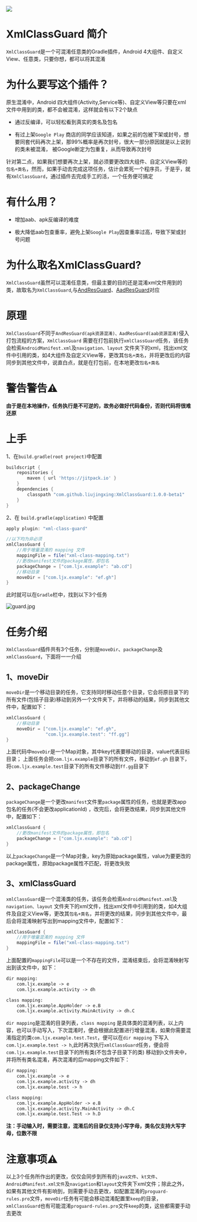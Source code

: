 [![](https://jitpack.io/v/liujingxing/XmlClassGuard.svg)](https://jitpack.io/#liujingxing/XmlClassGuard)

# XmlClassGuard 简介

`XmlClassGuard`是一个可混淆任意类的Gradle插件，Android 4大组件、自定义View、任意类，只要你想，都可以将其混淆

# 为什么要写这个插件？

原生混淆中，Android 四大组件(Activity,Service等)、自定义View等只要在xml文件中用到的类，都不会被混淆，这样就会有以下2个缺点

- 通过反编译，可以轻松看到真实的类名及包名

- 有过上架`Google Play`
  商店的同学应该知道，如果之前的包被下架或封号，想要同套代码再次上架，那99%概率是再次封号，很大一部分原因就是以上说到的类未被混淆，
  被Google断定为包重复，从而导致再次封号
  
针对第二点，如果我们想要再次上架，就必须要更改四大组件、自定义View等的`包名+类名`，然而，如果手动去完成这项任务，估计会累死一个程序员，于是乎，就有`XmlClassGuard`，通过插件去完成手工的活，一个任务便可搞定


# 有什么用？

- 增加aab、apk反编译的难度

- 极大降低aab包查重率，避免上架`Google Play`因查重率过高，导致下架或封号问题

# 为什么取名XmlClassGuard?

`XmlClassGuard`虽然可以混淆任意类，但最主要的目的还是混淆xml文件用到的类，故取名为`XmlClassGuard`,与[AndResGuard](https://github.com/shwenzhang/AndResGuard)、[AadResGuard](https://github.com/bytedance/AabResGuard)对应




# 原理

`XmlClassGuard`不同于`AndResGuard(apk资源混淆)、AadResGuard(aab资源混淆)`侵入打包流程的方案，`XmlClassGuard`
需要在打包前执行`xmlClassGuard`任务，该任务会检索`AndroidManifest.xml`及`navigation、layout`
文件夹下的xml，找出xml文件中引用的类，如4大组件及自定义View等，更改其`包名+类名`，并将更改后的内容同步到其他文件中，说直白点，就是在打包前，在本地更改`包名+类名`

# 警告警告⚠️

**由于是在本地操作，任务执行是不可逆的，故务必做好代码备份，否则代码将很难还原**

# 上手

1、在`build.gradle(root project)`中配置

```gradle
buildscript {
    repositories {
        maven { url 'https://jitpack.io' }
    }
    dependencies {
        classpath "com.github.liujingxing:XmlClassGuard:1.0.0-beta1"
    }
}
```
2、在 `build.gradle(application)` 中配置

```gradle
apply plugin: "xml-class-guard"

//以下均为非必须
xmlClassGuard {
    //用于增量混淆的 mapping 文件
    mappingFile = file("xml-class-mapping.txt")
    //更改manifest文件的package属性，即包名
    packageChange = ["com.ljx.example": "ab.cd"]
    //移动目录
    moveDir = ["com.ljx.example": "ef.gh"]
}
```

此时就可以在`Gradle`栏中，找到以下3个任务

![guard.jpg](https://github.com/liujingxing/xml-class-guard-plugin/blob/master/image/guard.jpg)

# 任务介绍

`XmlClassGuard`插件共有3个任务，分别是`moveDir`、`packageChange`及`xmlClassGuard`，下面将一一介绍

## 1、moveDir

`moveDir`是一个移动目录的任务，它支持同时移动任意个目录，它会将原目录下的所有文件(包括子目录)移动到另外一个文件夹下，并将移动的结果，同步到其他文件中，配置如下：

```gradle
xmlClassGuard {
    //移动目录
    moveDir = ["com.ljx.example": "ef.gh",
               "com.ljx.example.test": "ff.gg"]
}
```

上面代码中`moveDir`是一个Map对象，其中key代表要移动的目录，value代表目标目录； 上面任务会把`com.ljx.example`目录下的所有文件，移动到`ef.gh`
目录下，将`com.ljx.example.test`目录下的所有文件移动到`ff.gg`目录下

## 2、packageChange

`packageChange`是一个更改`manifest`文件里`package`属性的任务，也就是更改app包名的任务(不会更改applicationId)
，改完后，会将更改结果，同步到其他文件中，配置如下：

```gradle
xmlClassGuard {
    //更改manifest文件的package属性，即包名
    packageChange = ["com.ljx.example": "ab.cd"]
}
```

以上`packageChange`是一个Map对象，key为原始package属性，value为要更改的package属性，原始package属性不匹配，将更改失败

## 3、xmlClassGuard

`xmlClassGuard`是一个混淆类的任务，该任务会检索`AndroidManifest.xml`及`navigation、layout`
文件夹下的xml文件，找出xml文件中引用到的类，如4大组件及自定义View等，更改其`包名+类名`，并将更改的结果，同步到其他文件中，最后会将混淆映射写出到mapping文件中，配置如下：

```gradle
xmlClassGuard {
    //用于增量混淆的 mapping 文件
    mappingFile = file("xml-class-mapping.txt")
}
```

上面配置的`mappingFile`可以是一个不存在的文件，混淆结束后，会将混淆映射写出到该文件中，如下：

```xml
dir mapping:
    com.ljx.example -> e
    com.ljx.example.activity -> dh

class mapping:
    com.ljx.example.AppHolder -> e.B
    com.ljx.example.activity.MainActivity -> dh.C
```

`dir mapping`是混淆的目录列表，`class mapping`
是具体类的混淆列表，以上内容，也可以手动写入，下次混淆时，便会根据此配置进行增量混淆，如果你需要混淆指定的类`com.ljx.example.test.Test`，便可以在`dir mapping`
下写入
`com.ljx.example.test -> h`,此时再次执行`xmlClassGuard`任务，便会将`com.ljx.example.test`目录下的所有类(不包含子目录下的类)
移动到`h`文件夹中，并将所有类名混淆，再次混淆的后mapping文件如下：

```xml
dir mapping:
    com.ljx.example -> e
    com.ljx.example.activity -> dh
    com.ljx.example.test -> h

class mapping:
    com.ljx.example.AppHolder -> e.B
    com.ljx.example.activity.MainActivity -> dh.C
    com.ljx.example.test.Test -> h.D
```

**注：手动输入时，需要注意，混淆后的目录仅支持小写字母，类名仅支持大写字母，位数不限**


# 注意事项⚠️

以上3个任务所作出的更改，仅仅会同步到所有的`java文件`、`kt文件`、`AndroidManifest.xml文件`及`navigation`和`layout`文件夹下xml文件；除此之外，如果有其他文件有影响到，则需要手动去更改，如配置混淆的`proguard-rules.pro`文件，`moveDir`任务有可能会移动混淆配置里`keep`的目录，`xmlClassGuard`也有可能混淆`proguard-rules.pro`文件`keep`的类，这些都需要手动去更改





 














